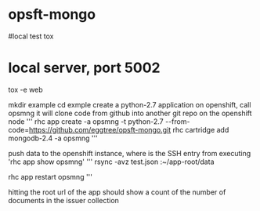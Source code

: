 opsft-mongo
===========

#local test
tox
# local server, port 5002
tox -e web




mkdir example
cd exmple
create a python-2.7 application on openshift, call opsmng
it will clone code from github into another git repo on the openshift node
'''
rhc app create -a opsmng -t python-2.7 --from-code=https://github.com/eggtree/opsft-mongo.git
rhc cartridge add mongodb-2.4 -a opsmng
'''

push data to the openshift instance, 
where <ssh-login> is the SSH entry from executing 'rhc app show opsmng'
'''
rsync -avz test.json <ssh-login>:~/app-root/data

rhc app restart opsmng
'''

hitting the root url of the app should show a count of the number of documents in the issuer collection
